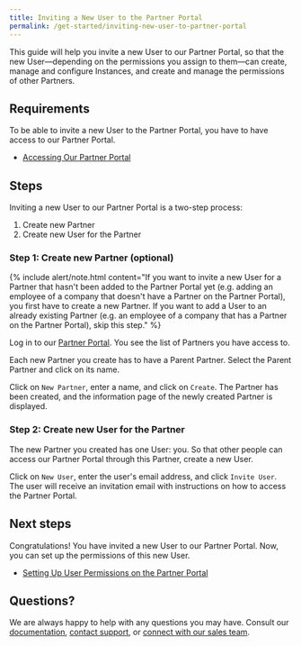 ```yaml
---
title: Inviting a New User to the Partner Portal 
permalink: /get-started/inviting-new-user-to-partner-portal
---
```

This guide will help you invite a new User to our Partner Portal, so that the new User—depending on the permissions you assign to them—can create, manage and configure Instances, and create and manage the permissions of other Partners. 

## Requirements
To be able to invite a new User to the Partner Portal, you have to have access to our Partner Portal.  

* [Accessing Our Partner Portal]()

## Steps 

Inviting a new User to our Partner Portal is a two-step process:

1.   Create new Partner
2.   Create new User for the Partner

### Step 1: Create new Partner (optional)

{% include alert/note.html content="If you want to invite a new User for a Partner that hasn't been added to the Partner Portal yet (e.g. adding an employee of a company that doesn't have a Partner on the Partner Portal), you first have to create a new Partner. If you want to add a User to an already existing Partner (e.g. an employee of a company that has a Partner on the Partner Portal), skip this step." %} 

Log in to our [Partner Portal](https://portal.apps.near-me.com). You see the list of Partners you have access to. 

Each new Partner you create has to have a Parent Partner. Select the Parent Partner and click on its name. 

Click on `New Partner`, enter a name, and click on `Create`. The Partner has been created, and the information page of the newly created Partner is displayed.   

### Step 2: Create new User for the Partner

The new Partner you created has one User: you. So that other people can access our Partner Portal through this Partner, create a new User. 

Click on `New User`, enter the user's email address, and click `Invite User`. The user will receive an invitation email with instructions on how to access the Partner Portal. 

## Next steps
Congratulations! You have invited a new User to our Partner Portal. Now, you can set up the permissions of this new User. 

* [Setting Up User Permissions on the Partner Portal]()

## Questions?

We are always happy to help with any questions you may have. Consult our  [documentation](), [contact support](), or  [connect with our sales team](). 
